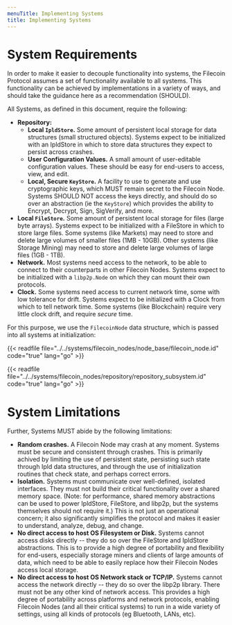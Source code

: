 ```yaml
---
menuTitle: Implementing Systems
title: Implementing Systems
---
```


# System Requirements

In order to make it easier to decouple functionality into systems, the Filecoin Protocol assumes
a set of functionality available to all systems. This functionality can be achieved by implementations
in a variety of ways, and should take the guidance here as a recommendation (SHOULD).

All Systems, as defined in this document, require the following:

- **Repository:**
  - **Local `IpldStore`.** Some amount of persistent local storage for data structures (small structured objects).
    Systems expect to be initialized with an IpldStore in which to store data structures they expect to persist across crashes.
  - **User Configuration Values.** A small amount of user-editable configuration values.
    These should be easy for end-users to access, view, and edit.
  - **Local, Secure `KeyStore`.** A facility to use to generate and use cryptographic keys, which MUST remain secret to the
    Filecoin Node. Systems SHOULD NOT access the keys directly, and should do so over an abstraction (ie the `KeyStore`) which
    provides the ability to Encrypt, Decrypt, Sign, SigVerify, and more.
- **Local `FileStore`.** Some amount of persistent local storage for files (large byte arrays).
  Systems expect to be initialized with a FileStore in which to store large files.
  Some systems (like Markets) may need to store and delete large volumes of smaller files (1MB - 10GB).
  Other systems (like Storage Mining) may need to store and delete large volumes of large files (1GB - 1TB).
- **Network.** Most systems need access to the network, to be able to connect to their counterparts in other Filecoin Nodes.
  Systems expect to be initialized with a `libp2p.Node` on which they can mount their own protocols.
- **Clock.** Some systems need access to current network time, some with low tolerance for drift.
  Systems expect to be initialized with a Clock from which to tell network time. Some systems (like Blockchain)
  require very little clock drift, and require _secure_ time.

For this purpose, we use the `FilecoinNode` data structure, which is passed into all systems at initialization:

{{< readfile file="../../systems/filecoin_nodes/node_base/filecoin_node.id" code="true" lang="go" >}}

{{< readfile file="../../systems/filecoin_nodes/repository/repository_subsystem.id" code="true" lang="go" >}}

# System Limitations

Further, Systems MUST abide by the following limitations:

- **Random crashes.** A Filecoin Node may crash at any moment. Systems must be secure and consistent through crashes.
  This is primarily achived by limiting the use of persistent state, persisting such state through Ipld data structures,
  and through the use of initialization routines that check state, and perhaps correct errors.
- **Isolation.** Systems must communicate over well-defined, isolated interfaces. They must not build their critical
  functionality over a shared memory space. (Note: for performance, shared memory abstractions can be used to power
  IpldStore, FileStore, and libp2p, but the systems themselves should not require it.) This is not just an operational
  concern; it also significantly simplifies the protocol and makes it easier to understand, analyze, debug, and change.
- **No direct access to host OS Filesystem or Disk.** Systems cannot access disks directly -- they do so over the FileStore
  and IpldStore abstractions. This is to provide a high degree of portability and flexibility for end-users, especially
  storage miners and clients of large amounts of data, which need to be able to easily replace how their Filecoin Nodes
  access local storage.
- **No direct access to host OS Network stack or TCP/IP.** Systems cannot access the network directly -- they do so over the
  libp2p library. There must not be any other kind of network access. This provides a high degree of portability across
  platforms and network protocols, enabling Filecoin Nodes (and all their critical systems) to run in a wide variety of
  settings, using all kinds of protocols (eg Bluetooth, LANs, etc).
